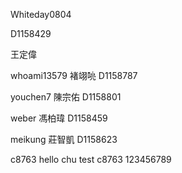 Whiteday0804


D1158429

王定偉


whoami13579 褚翊喨 D1158787

youchen7 陳宗佑 D1158801

weber 馮柏瑋 D1158459

meikung 莊智凱 D1158623

c8763
hello chu
test
c8763
123456789
